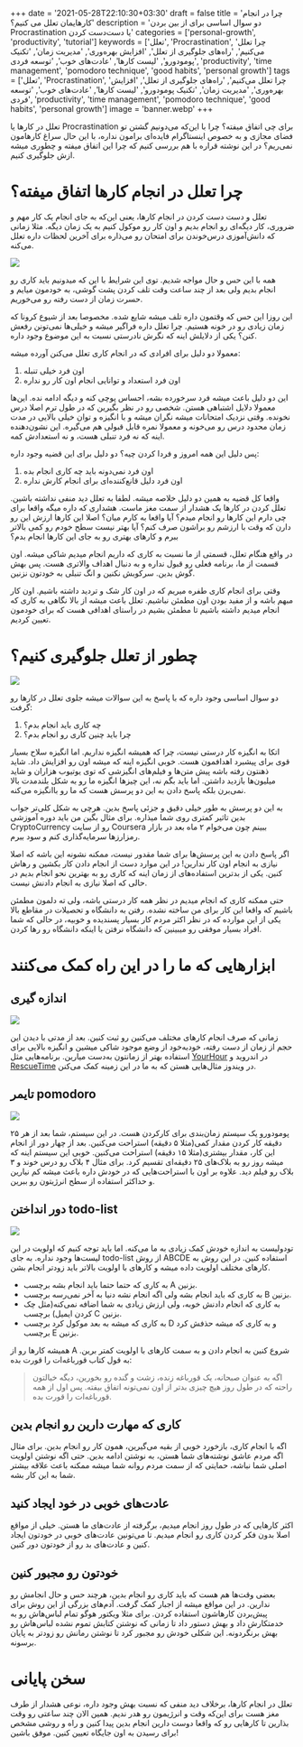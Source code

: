 +++
date = '2021-05-28T22:10:30+03:30'
draft = false
title = 'چرا در انجام کارهایمان تعلل می کنیم؟'
description = 'دو سوال اساسی برای از بین بردن Procrastination یا دست‌دست کردن'
categories = ['personal-growth', 'productivity', 'tutorial']
keywords = ['تعلل', 'Procrastination', 'چرا تعلل می‌کنیم', 'راه‌های جلوگیری از تعلل', 'افزایش بهره‌وری', 'مدیریت زمان', 'تکنیک پومودورو', 'لیست کارها', 'عادت‌های خوب', 'توسعه فردی', 'productivity', 'time management', 'pomodoro technique', 'good habits', 'personal growth']
tags = ['تعلل', 'Procrastination', 'چرا تعلل می‌کنیم', 'راه‌های جلوگیری از تعلل', 'افزایش بهره‌وری', 'مدیریت زمان', 'تکنیک پومودورو', 'لیست کارها', 'عادت‌های خوب', 'توسعه فردی', 'productivity', 'time management', 'pomodoro technique', 'good habits', 'personal growth']
image = 'banner.webp'
+++

تعلل در کارها یا Procrastination برای چی اتفاق میفته؟ چرا با این‌که می‌دونیم گشتن تو فضای مجازی و به خصوص اینستاگرام فایده‌ای برامون نداره، با این حال سراغ کارهامون نمی‌ریم؟ در این نوشته قراره با هم بررسی کنیم که چرا این اتفاق میفته و چطوری میشه ازش جلوگیری کنیم.
# چرا تعلل در انجام کارها اتفاق میفته؟
تعلل و دست دست کردن در انجام کارها، یعنی این‌که به جای انجام یک کار مهم و ضروری، کار دیگه‌ای رو انجام بدیم و اون کار رو موکول کنیم به یک زمان دیگه. مثلا زمانی که دانش‌آموزی درس‌خوندن برای امتحان رو می‌ذاره برای آخرین لحظات داره تعلل می‌کنه.

![](stop-two-way.webp)

همه با این حس و حال مواجه شدیم. توی این شرایط با این که میدونیم باید کاری رو انجام بدیم ولی بعد از چند ساعت وقت تلف کردن پشت گوشی، به خودمون میایم و حسرت زمان از دست رفته رو می‌خوریم.

این روزا این حس که وقتمون داره تلف میشه شایع شده. مخصوصا بعد از شیوع کرونا که زمان زیادی رو در خونه هستیم. چرا تعلل داره فراگیر میشه و خیلی‌ها نمی‌تونن رفعش کنن؟ یکی از دلایلش اینه که نگرش نادرستی نسبت به این موضوع وجود داره.

معمولا دو دلیل برای افرادی که در انجام کاری تعلل می‌کنن آورده میشه:

1. اون فرد خیلی تنبله
2. اون فرد استعداد و توانایی انجام اون کار رو نداره

این دو دلیل باعث میشه فرد سرخورده بشه، احساس پوچی کنه و دیگه ادامه نده. این‌ها معمولا دلایل اشتباهی هستن. شخصی رو در نظر بگیرین که در طول ترم اصلا درس نخونده. وقتی نزدیک امتحانات میشه نگران میشه و با انگیزه و توان خیلی بالایی در مدت زمان محدود درس رو می‌خونه و معمولا نمره قابل قبولی هم می‌گیره. این نشون‌دهنده اینه که نه فرد تنبلی هست، و نه استعدادش کمه.

پس دلیل این همه امروز و فردا کردن چیه؟ دو دلیل برای این قضیه وجود داره:

1. اون فرد نمی‌دونه باید چه کاری انجام بده
2. اون فرد دلیل قانع‌کننده‌ای برای انجام کارش نداره

واقعا کل قضیه به همین دو دلیل خلاصه میشه. لطفا به تعلل دید منفی نداشته باشین. تعلل کردن در کارها یک هشدار از سمت مغز ماست. هشداری که داره میگه واقعا برای چی دارم این کارها رو انجام میدم؟ آیا واقعا به کارم میان؟ اصلا این کارها ارزش این رو دارن که وقت با ارزشم رو براشون صرف کنم؟ آیا بهتر نیست سطح خودم رو کمی بالاتر ببرم و کارهای بهتری رو به جای این کارها انجام بدم؟

در واقع هنگام تعلل، قسمتی از ما نسبت به کاری که داریم انجام میدیم شاکی میشه. اون قسمت از ما، برنامه فعلی رو قبول نداره و به دنبال اهداف والاتری هست. پس بهش گوش بدین. سرکوبش نکنین و انگ تنبلی به خودتون نزنین.

وقتی برای انجام کاری طفره میریم که در اون کار شک و تردید داشته باشیم. اون کار مبهم باشه و از مفید بودن اون مطمئن نباشیم. تعلل باعث میشه از بالا نگاهی به کاری که انجام میدیم داشته باشیم تا مطمئن بشیم در راستای اهدافی هست که برای خودمون تعیین کردیم.
# چطور از تعلل جلوگیری کنیم؟

![](bored-dog.webp)

دو سوال اساسی وجود داره که با پاسخ به این سوالات میشه جلوی تعلل در کارها رو گرفت:

1. چه کاری باید انجام بدم؟
2. چرا باید چنین کاری رو انجام بدم؟

اتکا به انگیزه کار درستی نیست، چرا که همیشه انگیزه نداریم. اما انگیزه سلاح بسیار قوی برای پیشبرد اهدافمون هست. خوبی انگیزه اینه که میشه اون رو افزایش داد. شاید ذهنتون رفته باشه پیش متن‌ها و فیلم‌های انگیزشی که توی یوتیوب هزاران و شاید میلیون‌ها بازدید داشتن. اما باید بگم نه، این چیزها انگیزه ما رو به شکل بلندمدت بالا نمی‌برن بلکه پاسخ دادن به این دو پرسش هست که ما رو باانگیزه می‌کنه.

به این دو پرسش به طور خیلی دقیق و جزئی پاسخ بدین. هرچی به شکل کلی‌تر جواب بدین تاثیر کمتری روی شما میذاره. برای مثال بگین من باید دوره آموزشی CryptoCurrency رو از سایت Coursera ببینم چون می‌خوام ۲ ماه بعد در بازار رمزارزها سرمایه‌گذاری کنم و سود ببرم.

اگر پاسخ دادن به این پرسش‌ها برای شما مقدور نیست، ممکنه نشونه این باشه که اصلا نیازی به انجام اون کار ندارین! در این موارد دست از انجام دادن کار بکشین و رهاش کنین. یکی از بدترین استفاده‌های از زمان اینه که کاری رو به بهترین نحو انجام بدیم در حالی که اصلا نیازی به انجام دادنش نیست.

حتی ممکنه کاری که انجام میدیم در نظر همه کار درستی باشه، ولی ته دلمون مطمئن باشیم که واقعا این کار برای من ساخته نشده. رفتن به دانشگاه و تحصیلات در مقاطع بالا یکی از این موارده که در نظر اکثر مردم کار بسیار پسندیده و خوبیه، در حالی که شما افراد بسیار موفقی رو میبینین که دانشگاه نرفتن یا اینکه دانشگاه رو رها کردن.
# ابزارهایی که ما را در این راه کمک می‌کنند
## اندازه گیری

![](measurement.webp)

زمانی که صرف انجام کارهای مختلف می‌کنین رو ثبت کنین. بعد از مدتی با دیدن این حجم از زمان از دست رفته، خودبه‌خود از وضع موجود شاکی میشین و انگیزه بالایی برای استفاده بهتر از زمانتون به‌دست میارین. برنامه‌هایی مثل [YourHour](https://yourhour.app/) در اندروید و [RescueTime](https://www.rescuetime.com/) در ویندوز مثال‌هایی هستن که به ما در این زمینه کمک می‌کنن.
## تایمر pomodoro

![](pomodoro.webp)

پومودورو یک سیستم زمان‌بندی برای کارکردن هست. در این سیستم، شما بعد از هر ۲۵ دقیقه کار کردن مقدار کمی(مثلا ۵ دقیقه) استراحت می‌کنین. بعد از چهار دور از انجام این کار، مقدار بیشتری(مثلا ۱۵ دقیقه) استراحت می‌کنین. خوبی این سیستم اینه که میشه روز رو به بلاک‌های ۲۵ دقیقه‌ای تقسیم کرد. برای مثال ۴ بلاک رو درس خوند و ۳ بلاک رو فیلم دید. علاوه بر اون با استراحت‌هایی که در خودش داره باعث میشه کم نیارین و حداکثر استفاده از سطح انرژیتون رو ببرین.
## دور انداختن todo-list

![](todo-list.webp)

تودولیست‌ به اندازه خودش کمک زیادی به ما می‌کنه. اما باید توجه کنیم که اولویت در این لیست‌ها وجود نداره. به جای todo-list از روش ABCDE استفاده کنین. در این روش به کارهای مختلف اولویت داده میشه و کارهای با اولویت بالاتر باید زودتر انجام بشن.

* به کاری که حتما حتما باید انجام بشه برچسب A بزنین.
* به کاری که باید انجام بشه ولی اگه انجام نشه دنیا به آخر نمی‌رسه برچسب B بزنین.
* به کاری که انجام دادنش خوبه، ولی ارزش زیادی به شما اضافه نمی‌کنه(مثل چک کردن ایمیل) برچسب C بزنین.
* به کاری که میشه به بعد موکول کرد برچسب D و به کاری که میشه حذفش کرد برچسب E بزنین.

همیشه کارها رو از A شروع کنین به انجام دادن و به سمت کارهای با اولویت کمتر برین. به قول کتاب قورباغه‌ات را قورت بده:

> اگه به عنوان صبحانه، یک قورباغه زنده، زشت و گنده رو بخورین، دیگه خیالتون راحته که در طول روز هیچ چیزی بدتر از اون نمی‌تونه اتفاق بیفته. پس اول از همه قورباغه‌ات را قورت بده.
## کاری که مهارت دارین رو انجام بدین
اگه با انجام کاری، بازخورد خوبی از بقیه می‌گیرین، همون کار رو انجام بدین. برای مثال اگه مردم عاشق نوشته‌های شما هستن، به نوشتن ادامه بدین. حتی اگه نوشتن اولویت اصلی شما نباشه، حمایتی که از سمت مردم روانه شما میشه ممکنه باعث علاقه بیشتر شما به این کار بشه.
## عادت‌های خوبی در خود ایجاد کنید
اکثر کارهایی که در طول روز انجام میدیم، برگرفته از عادت‌های ما هستن. خیلی از مواقع اصلا بدون فکر کردن کاری رو انجام میدیم. تا می‌تونین عادت‌های خوبی در خودتون ایجاد کنین و عادت‌های بد رو از خودتون دور کنین.
## خودتون رو مجبور کنین
بعضی وقت‌ها هم هست که باید کاری رو انجام بدین، هرچند حس و حال انجامش رو ندارین. در این مواقع میشه از اجبار کمک گرفت. آدم‌های بزرگی از این روش برای پیش‌بردن کارهاشون استفاده کردن. برای مثلا ویکتور هوگو تمام لباس‌هاش رو به خدمتکارش داد و بهش دستور داد تا زمانی که نوشتن کتابش تموم نشده لباس‌هاش رو بهش برنگردونه. این شکلی خودش رو مجبور کرد تا نوشتن رمانش رو زودتر به پایان برسونه.
# سخن پایانی
تعلل در انجام کارها، برخلاف دید منفی که نسبت بهش وجود داره، نوعی هشدار از طرف مغز هست برای این‌‌که وقت و انرژیمون رو هدر ندیم. همین الان چند ساعتی رو وقت بذارین تا کارهایی رو که واقعا دوست دارین انجام بدین پیدا کنین و راه و روشی مشخص برای رسیدن به اون جایگاه تعیین کنین. موفق باشین!